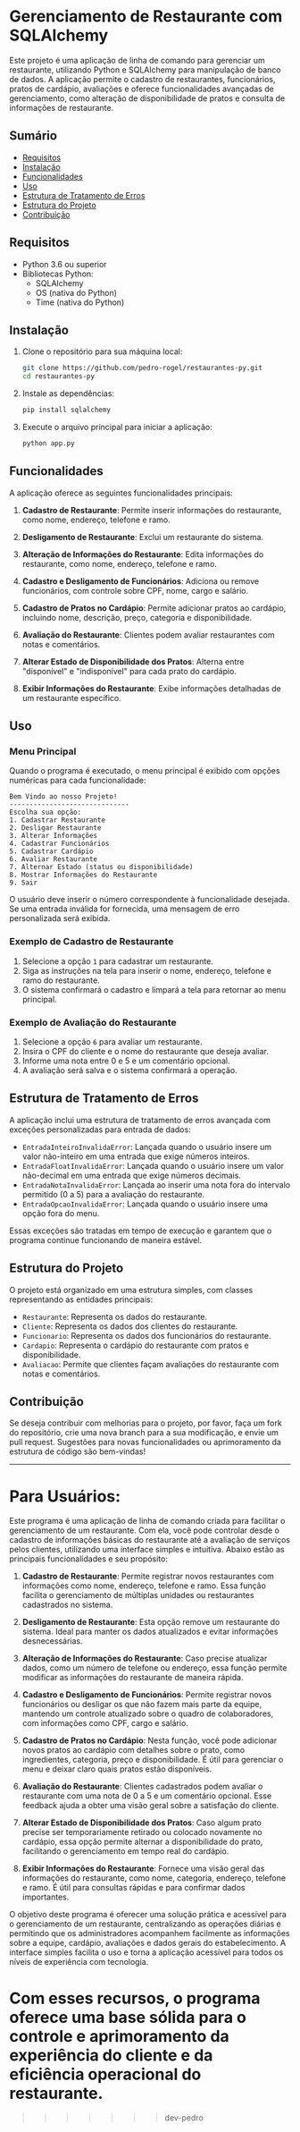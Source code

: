 
# Gerenciamento de Restaurante com SQLAlchemy

Este projeto é uma aplicação de linha de comando para gerenciar um restaurante, utilizando Python e SQLAlchemy para manipulação de banco de dados. A aplicação permite o cadastro de restaurantes, funcionários, pratos de cardápio, avaliações e oferece funcionalidades avançadas de gerenciamento, como alteração de disponibilidade de pratos e consulta de informações de restaurante.

## Sumário
- [Requisitos](#requisitos)
- [Instalação](#instalação)
- [Funcionalidades](#funcionalidades)
- [Uso](#uso)
- [Estrutura de Tratamento de Erros](#estrutura-de-tratamento-de-erros)
- [Estrutura do Projeto](#estrutura-do-projeto)
- [Contribuição](#contribuição)

## Requisitos

- Python 3.6 ou superior
- Bibliotecas Python:
  - SQLAlchemy
  - OS (nativa do Python)
  - Time (nativa do Python)

## Instalação

1. Clone o repositório para sua máquina local:
   ```bash
   git clone https://github.com/pedro-rogel/restaurantes-py.git
   cd restaurantes-py
   ```

2. Instale as dependências:
   ```bash
   pip install sqlalchemy
   ```

3. Execute o arquivo principal para iniciar a aplicação:
   ```bash
   python app.py
   ```

## Funcionalidades

A aplicação oferece as seguintes funcionalidades principais:

1. **Cadastro de Restaurante**: Permite inserir informações do restaurante, como nome, endereço, telefone e ramo.

2. **Desligamento de Restaurante**: Exclui um restaurante do sistema.

3. **Alteração de Informações do Restaurante**: Edita informações do restaurante, como nome, endereço, telefone e ramo.

4. **Cadastro e Desligamento de Funcionários**: Adiciona ou remove funcionários, com controle sobre CPF, nome, cargo e salário.

5. **Cadastro de Pratos no Cardápio**: Permite adicionar pratos ao cardápio, incluindo nome, descrição, preço, categoria e disponibilidade.

6. **Avaliação do Restaurante**: Clientes podem avaliar restaurantes com notas e comentários.

7. **Alterar Estado de Disponibilidade dos Pratos**: Alterna entre "disponível" e "indisponível" para cada prato do cardápio.

8. **Exibir Informações do Restaurante**: Exibe informações detalhadas de um restaurante específico.

## Uso

### Menu Principal
Quando o programa é executado, o menu principal é exibido com opções numéricas para cada funcionalidade:

```
Bem Vindo ao nosso Projeto!
------------------------------
Escolha sua opção:
1. Cadastrar Restaurante
2. Desligar Restaurante
3. Alterar Informações
4. Cadastrar Funcionários
5. Cadastrar Cardápio
6. Avaliar Restaurante
7. Alternar Estado (status ou disponibilidade)
8. Mostrar Informações do Restaurante
9. Sair
```

O usuário deve inserir o número correspondente à funcionalidade desejada. Se uma entrada inválida for fornecida, uma mensagem de erro personalizada será exibida.

### Exemplo de Cadastro de Restaurante
1. Selecione a opção `1` para cadastrar um restaurante.
2. Siga as instruções na tela para inserir o nome, endereço, telefone e ramo do restaurante.
3. O sistema confirmará o cadastro e limpará a tela para retornar ao menu principal.

### Exemplo de Avaliação do Restaurante
1. Selecione a opção `6` para avaliar um restaurante.
2. Insira o CPF do cliente e o nome do restaurante que deseja avaliar.
3. Informe uma nota entre 0 e 5 e um comentário opcional.
4. A avaliação será salva e o sistema confirmará a operação.

## Estrutura de Tratamento de Erros

A aplicação inclui uma estrutura de tratamento de erros avançada com exceções personalizadas para entrada de dados:

- `EntradaInteiroInvalidaError`: Lançada quando o usuário insere um valor não-inteiro em uma entrada que exige números inteiros.
- `EntradaFloatInvalidaError`: Lançada quando o usuário insere um valor não-decimal em uma entrada que exige números decimais.
- `EntradaNotaInvalidaError`: Lançada ao inserir uma nota fora do intervalo permitido (0 a 5) para a avaliação do restaurante.
- `EntradaOpcaoInvalidaError`: Lançada quando o usuário insere uma opção fora do menu.

Essas exceções são tratadas em tempo de execução e garantem que o programa continue funcionando de maneira estável.

## Estrutura do Projeto

O projeto está organizado em uma estrutura simples, com classes representando as entidades principais:

- `Restaurante`: Representa os dados do restaurante.
- `Cliente`: Representa os dados dos clientes do restaurante.
- `Funcionario`: Representa os dados dos funcionários do restaurante.
- `Cardapio`: Representa o cardápio do restaurante com pratos e disponibilidade.
- `Avaliacao`: Permite que clientes façam avaliações do restaurante com notas e comentários.

## Contribuição

Se deseja contribuir com melhorias para o projeto, por favor, faça um fork do repositório, crie uma nova branch para a sua modificação, e envie um pull request. Sugestões para novas funcionalidades ou aprimoramento da estrutura de código são bem-vindas!

---



<h1>Para Usuários: </h1>

Este programa é uma aplicação de linha de comando criada para facilitar o gerenciamento de um restaurante. Com ela, você pode controlar desde o cadastro de informações básicas do restaurante até a avaliação de serviços pelos clientes, utilizando uma interface simples e intuitiva. Abaixo estão as principais funcionalidades e seu propósito:

1. **Cadastro de Restaurante**: Permite registrar novos restaurantes com informações como nome, endereço, telefone e ramo. Essa função facilita o gerenciamento de múltiplas unidades ou restaurantes cadastrados no sistema.

2. **Desligamento de Restaurante**: Esta opção remove um restaurante do sistema. Ideal para manter os dados atualizados e evitar informações desnecessárias.

3. **Alteração de Informações do Restaurante**: Caso precise atualizar dados, como um número de telefone ou endereço, essa função permite modificar as informações do restaurante de maneira rápida.

4. **Cadastro e Desligamento de Funcionários**: Permite registrar novos funcionários ou desligar os que não fazem mais parte da equipe, mantendo um controle atualizado sobre o quadro de colaboradores, com informações como CPF, cargo e salário.

5. **Cadastro de Pratos no Cardápio**: Nesta função, você pode adicionar novos pratos ao cardápio com detalhes sobre o prato, como ingredientes, categoria, preço e disponibilidade. É útil para gerenciar o menu e deixar claro quais pratos estão disponíveis.

6. **Avaliação do Restaurante**: Clientes cadastrados podem avaliar o restaurante com uma nota de 0 a 5 e um comentário opcional. Esse feedback ajuda a obter uma visão geral sobre a satisfação do cliente.

7. **Alterar Estado de Disponibilidade dos Pratos**: Caso algum prato precise ser temporariamente retirado ou colocado novamente no cardápio, essa opção permite alternar a disponibilidade do prato, facilitando o gerenciamento em tempo real do cardápio.

8. **Exibir Informações do Restaurante**: Fornece uma visão geral das informações do restaurante, como nome, categoria, endereço, telefone e ramo. É útil para consultas rápidas e para confirmar dados importantes.

O objetivo deste programa é oferecer uma solução prática e acessível para o gerenciamento de um restaurante, centralizando as operações diárias e permitindo que os administradores acompanhem facilmente as informações sobre a equipe, cardápio, avaliações e dados gerais do estabelecimento. A interface simples facilita o uso e torna a aplicação acessível para todos os níveis de experiência com tecnologia. 

Com esses recursos, o programa oferece uma base sólida para o controle e aprimoramento da experiência do cliente e da eficiência operacional do restaurante.
=======
>>>>>>> dev-pedro
